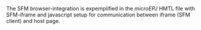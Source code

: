 The SFM browser-integration is expemplified in the *microEPJ* HMTL file with SFM-iframe and javascript setup for communication between iframe (SFM client) and host page.
